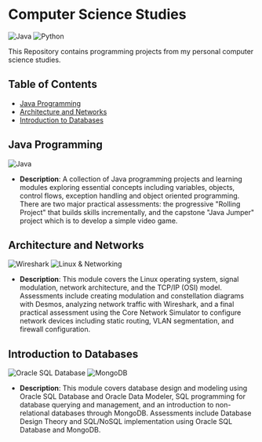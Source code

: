 
# Computer Science Studies

![Java](https://img.shields.io/badge/language-Java-FF6347)
![Python](https://img.shields.io/badge/language-Python-blue)

This Repository contains programming projects from my personal computer science studies.

## Table of Contents
- [Java Programming](#java-programming)
- [Architecture and Networks](#architecture-and-networks)
- [Introduction to Databases](#introduction-to-databases)

## Java Programming
![Java](https://img.shields.io/badge/Java-ED8B00?style=for-the-badge&logo=java&logoColor=white)
- **Description**: A collection of Java programming projects and learning modules exploring essential concepts including variables, objects, control flows, exception handling and object oriented programming. There are two major practical assessments: the progressive "Rolling Project" that builds skills incrementally, and the capstone "Java Jumper" project which is to develop a simple video game. 

## Architecture and Networks
![Wireshark](https://img.shields.io/badge/Wireshark-1679A7?style=for-the-badge&logo=wireshark&logoColor=white)
![Linux & Networking](https://img.shields.io/badge/Linux_&_Networking-0078D6?style=for-the-badge&logo=linux&logoColor=white)
- **Description**: This module covers the Linux operating system, signal modulation, network architecture, and the TCP/IP (OSI) model. 
    Assessments include creating modulation and constellation diagrams with Desmos, analyzing network traffic with Wireshark, and a final practical assessment using the Core Network Simulator to configure network devices including static routing, VLAN segmentation, and firewall configuration.


## Introduction to Databases
![Oracle SQL Database](https://img.shields.io/badge/Oracle-F80000?style=for-the-badge&logo=oracle&logoColor=white)
![MongoDB](https://img.shields.io/badge/MongoDB-4EA94B?style=for-the-badge&logo=mongodb&logoColor=white)
- **Description**: This module covers database design and modeling using Oracle SQL Database and Oracle Data Modeler, 
   SQL programming for database querying and management, and an introduction to non-relational databases through MongoDB. 
   Assessments include Database Design Theory and SQL/NoSQL implementation using Oracle SQL Database and MongoDB.